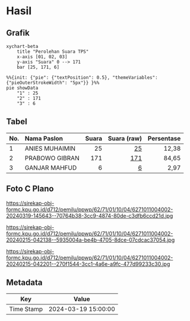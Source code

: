 # Hasil

## Grafik

```mermaid
xychart-beta
    title "Perolehan Suara TPS"
    x-axis [01, 02, 03]
    y-axis "Suara" 0 --> 171
    bar [25, 171, 6]
```

```mermaid
%%{init: {"pie": {"textPosition": 0.5}, "themeVariables": {"pieOuterStrokeWidth": "5px"}} }%%
pie showData
    "1" : 25
    "2" : 171
    "3" : 6
```

## Tabel

| No. | Nama Paslon    | Suara | Suara (raw) | Persentase |
|:--- |:-------------- | -----:| -----------:| ----------:|
| 1   | ANIES MUHAIMIN | 25    | [25][p-1]   | 12,38      |
| 2   | PRABOWO GIBRAN | 171   | [171][p-2]  | 84,65      |
| 3   | GANJAR MAHFUD  | 6     | [6][p-3]    | 2,97       |


[p-1]: https://github.com/gigit-pemilu/pemilu-2024-62-kalimantan-tengah/blob/main/pilpres/hitung-suara/sub/62-kalimantan-tengah/sub/71-kota-palangkaraya/sub/01-pahandut/sub/1004-tumbang-rungan/sub/002-tps/sub/paslon-1.txt
[p-2]: https://github.com/gigit-pemilu/pemilu-2024-62-kalimantan-tengah/blob/main/pilpres/hitung-suara/sub/62-kalimantan-tengah/sub/71-kota-palangkaraya/sub/01-pahandut/sub/1004-tumbang-rungan/sub/002-tps/sub/paslon-2.txt
[p-3]: https://github.com/gigit-pemilu/pemilu-2024-62-kalimantan-tengah/blob/main/pilpres/hitung-suara/sub/62-kalimantan-tengah/sub/71-kota-palangkaraya/sub/01-pahandut/sub/1004-tumbang-rungan/sub/002-tps/sub/paslon-3.txt

## Foto C Plano

https://sirekap-obj-formc.kpu.go.id/d712/pemilu/ppwp/62/71/01/10/04/6271011004002-20240319-145643--70764b38-3cc9-4874-80de-c3dfb6ccd21d.jpg

https://sirekap-obj-formc.kpu.go.id/d712/pemilu/ppwp/62/71/01/10/04/6271011004002-20240215-042138--5935004a-be4b-4705-8dce-07cdcac37054.jpg

https://sirekap-obj-formc.kpu.go.id/d712/pemilu/ppwp/62/71/01/10/04/6271011004002-20240215-042201--270f1544-3cc1-4a6e-a9fc-477d99233c30.jpg


## Metadata

| Key        | Value               |
| ---------- | ------------------- |
| Time Stamp | 2024-03-19 15:00:00 |



